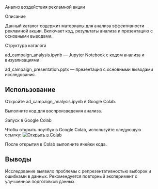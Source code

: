 Анализ воздействия рекламной акции

Описание

Данный каталог содержит материалы для анализа эффективности рекламной акции. Включает код, результаты анализа и презентацию с основными выводами.

Структура каталога

ad_campaign_analysis.ipynb — Jupyter Notebook с кодом анализа и визуализациями.

ad_campaign_presentation.pptx — презентация с основными выводами исследования.

## Использование

Откройте ad_campaign_analysis.ipynb в Google Colab.

Выполните код для воспроизведения анализа.

Запуск в Google Colab

Чтобы открыть ноутбук в Google Colab, используйте следующую ссылку:
[![Открыть в Colab](https://colab.research.google.com/assets/colab-badge.svg)](https://colab.research.google.com/github/leonboroz/Portfolio/blob/main/Ad_compaign_impact/ad_campaign_analysis.ipynb)


После открытия в Colab выполните ячейки кода.

## Выводы

Исследование выявило проблемы с репрезентативностью выборок и ошибками в данных. Рекомендуется повторный эксперимент с улучшенной подготовкой данных.